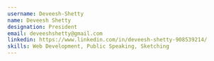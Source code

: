 ```yaml
---
username: Deveesh-Shetty
name: Deveesh Shetty
designation: President
email: deveeshshetty@gmail.com
linkedin: https://www.linkedin.com/in/deveesh-shetty-908539214/
skills: Web Development, Public Speaking, Sketching
---
```

